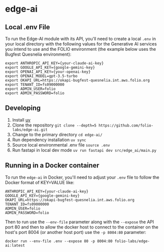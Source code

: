 # edge-ai

## Local .env File
To run the Edge-AI module with its API, you'll need to create a local `.env` in
your local directory with the following values for the Generative AI services you
intend to use and the FOLIO environment (the example below uses the Bugfest
Quesnelia environment):

```
export ANTHROPIC_API_KEY={your-claude-ai-key}
export GOOGLE_API_KEY={google-gemini-key}
export OPENAI_API_KEY={your-openai-key}
export OPENAI_MODEL=gpt-3.5-turbo
export OKAPI_URL=https://okapi-bugfest-quesnelia.int.aws.folio.org
export TENANT_ID=fs09000000
export ADMIN_USER=folio
export ADMIN_PASSWORD=folio
```

## Developing
1. Install [uv][uv]
1. Clone the repository `git clone --depth=5 https://github.com/folio-labs/edge-ai.git`
1. Change to the primary directory `cd edge-ai/` 
1. Run dependency installation `uv sync`
1. Source local environmental .env file `source .env`
1. Run fastapi in local dev mode `uv run fastapi dev src/edge_ai/main.py`


## Running in a Docker container
To run the `edge-ai` in Docker, you'll need to adjust your `.env` file to follow the
Docker format of KEY=VALUE like:

```
ANTHROPIC_API_KEY={your-claude-ai-key}
GOOGLE_API_KEY={google-gemini-key}
OKAPI_URL=https://okapi-bugfest-quesnelia.int.aws.folio.org
TENANT_ID=fs09000000
ADMIN_USER=folio
ADMIN_PASSWORD=folio
```

Then to run use the `--env-file` parameter along with the `--expose` the API port 80 and then to 
allow the docker host to connect to the container on the host's port 8004 (or another host port) use
the `-p 8004:80` parameter:

`docker run --env-file .env --expose 80 -p 8004:80 folio-labs/edge-ai:latest`

[uv]: https://github.com/astral-sh/uv
